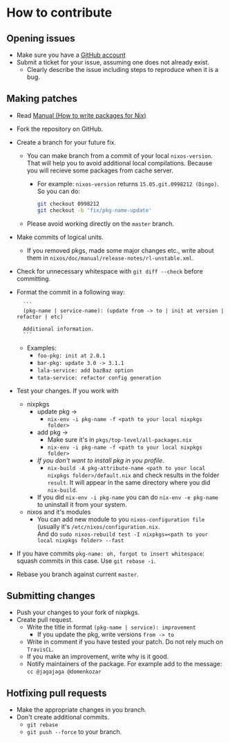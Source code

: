 # How to contribute

## Opening issues

* Make sure you have a [GitHub account](https://github.com/signup/free)
* Submit a ticket for your issue, assuming one does not already exist.
  * Clearly describe the issue including steps to reproduce when it is a bug.

## Making patches

* Read [Manual (How to write packages for Nix)](https://nixos.org/nixpkgs/manual/)
* Fork the repository on GitHub.
* Create a branch for your future fix.
  * You can make branch from a commit of your local `nixos-version`. That will help you to avoid additional local compilations. Because you will recieve some packages from cache server.
    * For example: `nixos-version` returns `15.05.git.0998212 (Dingo)`. So you can do:

        ```bash
        git checkout 0998212
        git checkout -b 'fix/pkg-name-update'
        ```
  * Please avoid working directly on the `master` branch.
* Make commits of logical units. 
  * If you removed pkgs, made some major changes etc., write about them in `nixos/doc/manual/release-notes/rl-unstable.xml`.
* Check for unnecessary whitespace with `git diff --check` before committing.
* Format the commit in a following way:

        ```
        (pkg-name | service-name): (update from -> to | init at version | refactor | etc)

        Additional information.
        ```
  * Examples:
    * `foo-pkg: init at 2.0.1`
    * `bar-pkg: update 3.0 -> 3.1.1`
    * `lala-service: add bazBaz option`
    * `tata-service: refactor config generation`
* Test your changes. If you work with 
  * nixpkgs
    * update pkg -> 
      * `nix-env -i pkg-name -f <path to your local nixpkgs folder>`
    * add pkg -> 
      * Make sure it's in `pkgs/top-level/all-packages.nix`
      * `nix-env -i pkg-name -f <path to your local nixpkgs folder>`
    * _If you don't want to install pkg in you profile_. 
      * `nix-build -A pkg-attribute-name <path to your local nixpkgs folder>/default.nix` and check results in the folder `result`. It will appear in the same directory where you did `nix-build`.
    * If you did `nix-env -i pkg-name` you can do `nix-env -e pkg-name` to uninstall it from your system.
  * nixos and it's modules
    * You can add new module to you `nixos-configuration file` (usually it's `/etc/nixos/configuration.nix`.  
    And do `sudo nixos-rebuild test -I nixpkgs=<path to your local nixpkgs folder> --fast`
* If you have commits `pkg-name: oh, forgot to insert whitespace`: squash commits in this case. Use `git rebase -i`.
* Rebase you branch against current `master`.

## Submitting changes

* Push your changes to your fork of nixpkgs.
* Create pull request.
  * Write the title in format `(pkg-name | service): improvement`
    * If you update the pkg, write versions `from -> to`
  * Write in comment if you have tested your patch. Do not rely much on `TravisCL`.
  * If you make an improvement, write why is it good.
  * Notify maintainers of the package. For example add to the message: `cc @jagajaga @domenkozar`

## Hotfixing pull requests

* Make the appropriate changes in you branch.
* Don't create additional commits.
  * `git rebase`
  * `git push --force` to your branch.
